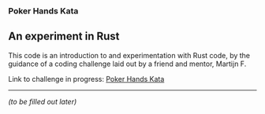 ### Poker Hands Kata

## An experiment in Rust

This code is an introduction to and experimentation with Rust code, by the guidance of a coding challenge laid out by a friend and mentor, Martijn F.

Link to challenge in progress: [Poker Hands Kata](https://github.com/faassen/katas/blob/main/unoriginal/poker_hands.md)

---

_(to be filled out later)_
